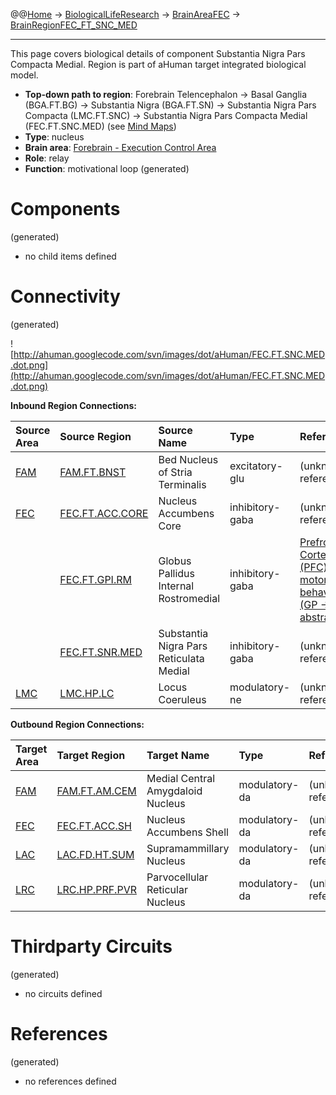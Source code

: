 @@[Home](Home.md) -> [BiologicalLifeResearch](BiologicalLifeResearch.md) -> [BrainAreaFEC](BrainAreaFEC.md) -> [BrainRegionFEC\_FT\_SNC\_MED](BrainRegionFEC_FT_SNC_MED.md)

---


This page covers biological details of component Substantia Nigra Pars Compacta Medial.
Region is part of aHuman target integrated biological model.

  * **Top-down path to region**: Forebrain Telencephalon -> Basal Ganglia (BGA.FT.BG) -> Substantia Nigra (BGA.FT.SN) -> Substantia Nigra Pars Compacta (LMC.FT.SNC) -> Substantia Nigra Pars Compacta Medial (FEC.FT.SNC.MED) (see [Mind Maps](OverallMindMaps.md))
  * **Type**: nucleus
  * **Brain area**: [Forebrain - Execution Control Area](BrainAreaFEC.md)
  * **Role**: relay
  * **Function**: motivational loop
(generated)
# Components #
(generated)


  * no child items defined

# Connectivity #
(generated)


![http://ahuman.googlecode.com/svn/images/dot/aHuman/FEC.FT.SNC.MED.dot.png](http://ahuman.googlecode.com/svn/images/dot/aHuman/FEC.FT.SNC.MED.dot.png)

**Inbound Region Connections:**

| **Source Area** | **Source Region** | **Source Name** | **Type** | **Reference** |
|:----------------|:------------------|:----------------|:---------|:--------------|
| [FAM](BrainAreaFAM.md) | [FAM.FT.BNST](BrainRegionFAM_FT_BNST.md) | Bed Nucleus of Stria Terminalis | excitatory-glu | (unknown reference) |
| [FEC](BrainAreaFEC.md) | [FEC.FT.ACC.CORE](BrainRegionFEC_FT_ACC_CORE.md) | Nucleus Accumbens Core | inhibitory-gaba | (unknown reference) |
|                 | [FEC.FT.GPI.RM](BrainRegionFEC_FT_GPI_RM.md) | Globus Pallidus Internal Rostromedial | inhibitory-gaba | [Prefrontal Cortex (PFC) in motor behavior (GP -> SN, abstract)](https://www.google.ru/search?hl=rutbo=ptbm=bksq=isbn:0080887988) |
|                 | [FEC.FT.SNR.MED](BrainRegionFEC_FT_SNR_MED.md) | Substantia Nigra Pars Reticulata Medial | inhibitory-gaba | (unknown reference) |
| [LMC](BrainAreaLMC.md) | [LMC.HP.LC](BrainRegionLMC_HP_LC.md) | Locus Coeruleus | modulatory-ne | (unknown reference) |

**Outbound Region Connections:**

| **Target Area** | **Target Region** | **Target Name** | **Type** | **Reference** |
|:----------------|:------------------|:----------------|:---------|:--------------|
| [FAM](BrainAreaFAM.md) | [FAM.FT.AM.CEM](BrainRegionFAM_FT_AM_CEM.md) | Medial Central Amygdaloid Nucleus | modulatory-da | (unknown reference) |
| [FEC](BrainAreaFEC.md) | [FEC.FT.ACC.SH](BrainRegionFEC_FT_ACC_SH.md) | Nucleus Accumbens Shell | modulatory-da | (unknown reference) |
| [LAC](BrainAreaLAC.md) | [LAC.FD.HT.SUM](BrainRegionLAC_FD_HT_SUM.md) | Supramammillary Nucleus | modulatory-da | (unknown reference) |
| [LRC](BrainAreaLRC.md) | [LRC.HP.PRF.PVR](BrainRegionLRC_HP_PRF_PVR.md) | Parvocellular Reticular Nucleus | modulatory-da | (unknown reference) |

# Thirdparty Circuits #
(generated)

  * no circuits defined

# References #
(generated)

  * no references defined
